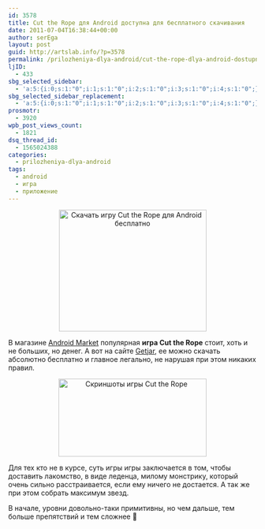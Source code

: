```yaml
---
id: 3578
title: Cut the Rope для Android доступна для бесплатного скачивания
date: 2011-07-04T16:38:44+00:00
author: serEga
layout: post
guid: http://artslab.info/?p=3578
permalink: /prilozheniya-dlya-android/cut-the-rope-dlya-android-dostupna-dlya-besplatnogo-skachivaniya/
ljID:
  - 433
sbg_selected_sidebar:
  - 'a:5:{i:0;s:1:"0";i:1;s:1:"0";i:2;s:1:"0";i:3;s:1:"0";i:4;s:1:"0";}'
sbg_selected_sidebar_replacement:
  - 'a:5:{i:0;s:1:"0";i:1;s:1:"0";i:2;s:1:"0";i:3;s:1:"0";i:4;s:1:"0";}'
prosmotr:
  - 3920
wpb_post_views_count:
  - 1821
dsq_thread_id:
  - 1565024388
categories:
  - prilozheniya-dlya-android
tags:
  - android
  - игра
  - приложение
---
```

<center>
  <img src="{{site.img_cdn}}/cut_the_rope_besplatno.jpg" alt="Скачать игру Cut the Rope для Android бесплатно" title="cut_the_rope_besplatno" width="299" height="247" class="alignnone size-full wp-image-3579" />
</center>

В магазине [Android Market](https://market.android.com/details?id=com.zeptolab.ctr.paid) популярная **игра Cut the Rope** стоит, хоть и не больших, но денег. А вот на сайте [Getjar](http://www.getjar.com/mobile/75206/cut-the-rope-free-for-google-nexus-one/), ее можно скачать абсолютно бесплатно и главное легально, не нарушая при этом никаких правил.

<center>
  <a href="{{site.img_cdn}}/cut_the_rope_screens.jpg"><img src="{{site.img_cdn}}/cut_the_rope_screens-300x158.jpg" alt="Скриншоты игры Cut the Rope" title="cut_the_rope_screens" width="300" height="158" class="alignnone size-medium wp-image-3584" srcset="{{site.img_cdn}}/cut_the_rope_screens-300x158.jpg 300w, {{site.img_cdn}}/cut_the_rope_screens.jpg 447w" sizes="(max-width: 300px) 100vw, 300px" /></a>
</center>

Для тех кто не в курсе, суть игры игры заключается в том, чтобы доставить лакомство, в виде леденца, милому монстрику, который очень сильно расстраивается, если ему ничего не достается. А так же при этом собрать максимум звезд.

В начале, уровни довольно-таки примитивны, но чем дальше, тем больше препятствий и тем сложнее 🙂